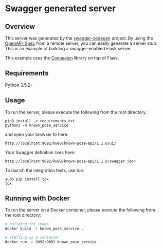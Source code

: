 # Swagger generated server

## Overview
This server was generated by the [swagger-codegen](https://github.com/swagger-api/swagger-codegen) project. By using the
[OpenAPI-Spec](https://github.com/swagger-api/swagger-core/wiki) from a remote server, you can easily generate a server stub.  This
is an example of building a swagger-enabled Flask server.

This example uses the [Connexion](https://github.com/zalando/connexion) library on top of Flask.

## Requirements
Python 3.5.2+

## Usage
To run the server, please execute the following from the root directory:

```
pip3 install -r requirements.txt
python3 -m known_pose_service
```

and open your browser to here:

```
http://localhost:9092/kw90/known-pose-api/1.1.0/ui/
```

Your Swagger definition lives here:

```
http://localhost:9092/kw90/known-pose-api/1.1.0/swagger.json
```

To launch the integration tests, use tox:
```
sudo pip install tox
tox
```

## Running with Docker

To run the server on a Docker container, please execute the following from the root directory:

```bash
# building the image
docker build -t known_pose_service .

# starting up a container
docker run -p 9092:9092 known_pose_service
```